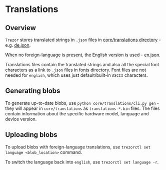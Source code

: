 # Translations

## Overview

`Trezor` stores translated strings in `.json` files in [core/translations directory](../../../core/translations) - e.g. [de.json](../../../core/translations/de.json).

When no foreign-language is present, the English version is used - [en.json](../../../core/translations/en.json).

Translations files contain the translated strings and also all the special font characters as a link to `.json` files in [fonts](../../../core/translations/fonts) directory. Font files are not needed for `english`, which uses just default/built-in `ASCII` characters.

## Generating blobs

To generate up-to-date blobs, use `python core/translations/cli.py gen` - they will appear in `core/translations` as `translations-*.bin` files. The files contain information about the specific hardware model, language and device version.

## Uploading blobs

To upload blobs with foreign-language translations, use `trezorctl set language <blob_location>` command.

To switch the language back into `english`, use `trezorctl set language -r`.
